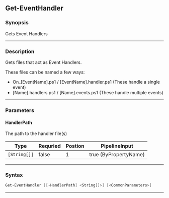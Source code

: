 
Get-EventHandler
----------------
### Synopsis
Gets Event Handlers

---
### Description

Gets files that act as Event Handlers.

These files can be named a few ways:

* On_[EventName].ps1  / [EventName].handler.ps1 (These handle a single event)
* [Name].handlers.ps1 / [Name].events.ps1       (These handle multiple events)

---
### Parameters
#### **HandlerPath**

The path to the handler file(s)



|Type            |Requried|Postion|PipelineInput        |
|----------------|--------|-------|---------------------|
|```[String[]]```|false   |1      |true (ByPropertyName)|
---
### Syntax
```PowerShell
Get-EventHandler [[-HandlerPath] <String[]>] [<CommonParameters>]
```
---



